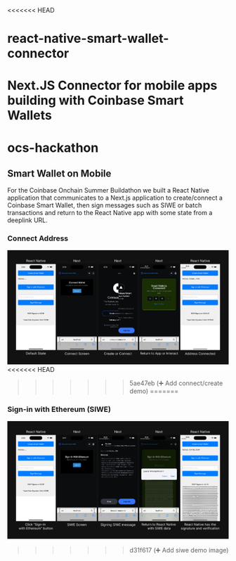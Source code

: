 <<<<<<< HEAD
# react-native-smart-wallet-connector
Next.JS Connector for mobile apps building with Coinbase Smart Wallets
=======
# ocs-hackathon

## Smart Wallet on Mobile

For the Coinbase Onchain Summer Buildathon we built a React Native application that communicates to a Next.js application to create/connect a Coinbase Smart Wallet, then sign messages such as SIWE or batch transactions and return to the React Native app with some state from a deeplink URL.

### Connect Address

![Address Demo](./img/address-demo.png)
<<<<<<< HEAD
>>>>>>> 5ae47eb (➕ Add connect/create demo)
=======

### Sign-in with Ethereum (SIWE)

![SIWE Demo](./img/siwe-sign.png)
>>>>>>> d31f617 (➕ Add siwe demo image)
